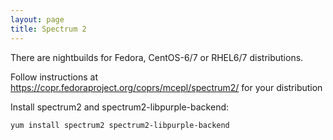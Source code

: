 ```yaml
---
layout: page
title: Spectrum 2
---
```


There are nightbuilds for Fedora, CentOS-6/7 or RHEL6/7 distributions.

Follow instructions at https://copr.fedoraproject.org/coprs/mcepl/spectrum2/ for your distribution

Install spectrum2 and spectrum2-libpurple-backend:

	yum install spectrum2 spectrum2-libpurple-backend
